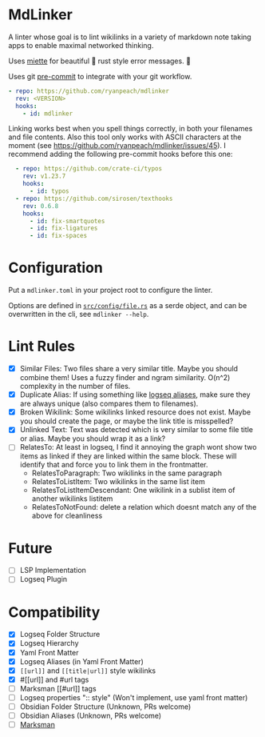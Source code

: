 # MdLinker

A linter whose goal is to lint wikilinks in a variety of markdown note taking apps to enable maximal networked thinking.

Uses [miette](https://github.com/zkat/miette) for beautiful :crab: rust style error messages. :crab:

Uses git [pre-commit](https://pre-commit.com/) to integrate with your git workflow.

```yaml
- repo: https://github.com/ryanpeach/mdlinker
  rev: <VERSION>
  hooks:
    - id: mdlinker
```

Linking works best when you spell things correctly, in both your filenames and file contents. Also this tool only works with ASCII characters at the moment (see https://github.com/ryanpeach/mdlinker/issues/45). I recommend adding the following pre-commit hooks before this one:

```yaml
  - repo: https://github.com/crate-ci/typos
    rev: v1.23.7
    hooks:
      - id: typos
  - repo: https://github.com/sirosen/texthooks
    rev: 0.6.8
    hooks:
      - id: fix-smartquotes
      - id: fix-ligatures
      - id: fix-spaces
```

# Configuration

Put a `mdlinker.toml` in your project root to configure the linter.

Options are defined in [`src/config/file.rs`](src/config/file.rs) as a serde object, and can be overwritten in the cli, see `mdlinker --help`.

# Lint Rules

- [X] Similar Files: Two files share a very similar title. Maybe you should combine them! Uses a fuzzy finder and ngram similarity. O(n^2) complexity in the number of files.
- [X] Duplicate Alias: If using something like [logseq aliases](https://unofficial-logseq-docs.gitbook.io/unofficial-logseq-docs/beginner-to-advance-features/aliases), make sure they are always unique (also compares them to filenames).
- [X] Broken Wikilink: Some wikilinks linked resource does not exist. Maybe you should create the page, or maybe the link title is misspelled?
- [X] Unlinked Text: Text was detected which is very similar to some file title or alias. Maybe you should wrap it as a link?
- [ ] RelatesTo: At least in logseq, I find it annoying the graph wont show two items as linked if they are linked within the same block. These will identify that and force you to link them in the frontmatter.
  - RelatesToParagraph: Two wikilinks in the same paragraph
  - RelatesToListItem: Two wikilinks in the same list item
  - RelatesToListItemDescendant: One wikilink in a sublist item of another wikilinks listitem
  - RelatesToNotFound: delete a relation which doesnt match any of the above for cleanliness

# Future

- [ ] LSP Implementation
- [ ] Logseq Plugin

# Compatibility

- [X] Logseq Folder Structure
- [X] Logseq Hierarchy
- [X] Yaml Front Matter
- [X] Logseq Aliases (in Yaml Front Matter)
- [X] `[[url]]` and `[[title|url]]` style wikilinks
- [X] #[[url]] and #url tags
- [ ] Marksman [[#url]] tags
- [ ] Logseq properties ":: style" (Won't implement, use yaml front matter)
- [ ] Obsidian Folder Structure (Unknown, PRs welcome)
- [ ] Obsidian Aliases (Unknown, PRs welcome)
- [ ] [Marksman](https://github.com/artempyanykh/marksman)
